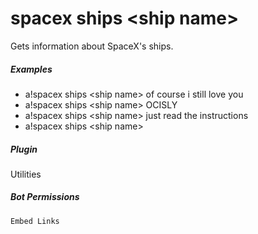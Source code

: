 # spacex ships &lt;ship name&gt;

Gets information about SpaceX's ships.
			

##### Examples

* a!spacex ships &lt;ship name&gt; of course i still love you
* a!spacex ships &lt;ship name&gt; OCISLY
* a!spacex ships &lt;ship name&gt; just read the instructions
* a!spacex ships &lt;ship name&gt; 


##### Plugin
Utilities


##### Bot Permissions
`Embed Links`